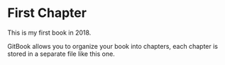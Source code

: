 # First Chapter

This is my first book in 2018.

GitBook allows you to organize your book into chapters, each chapter is stored in a separate file like this one.

